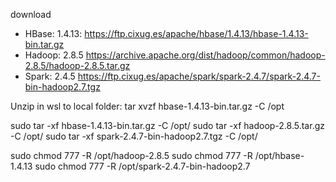 download
 - HBase: 1.4.13: https://ftp.cixug.es/apache/hbase/1.4.13/hbase-1.4.13-bin.tar.gz
 - Hadoop: 2.8.5 https://archive.apache.org/dist/hadoop/common/hadoop-2.8.5/hadoop-2.8.5.tar.gz
 - Spark: 2.4.5 https://ftp.cixug.es/apache/spark/spark-2.4.7/spark-2.4.7-bin-hadoop2.7.tgz

Unzip in wsl to local folder:
tar xvzf hbase-1.4.13-bin.tar.gz -C /opt

sudo tar -xf hbase-1.4.13-bin.tar.gz -C /opt/
sudo tar -xf hadoop-2.8.5.tar.gz -C /opt/
sudo tar -xf spark-2.4.7-bin-hadoop2.7.tgz -C /opt/

sudo chmod 777 -R /opt/hadoop-2.8.5
sudo chmod 777 -R /opt/hbase-1.4.13
sudo chmod 777 -R /opt/spark-2.4.7-bin-hadoop2.7
